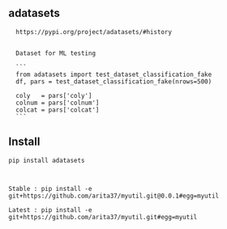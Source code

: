 ## adatasets

      https://pypi.org/project/adatasets/#history


      Dataset for ML testing
            
      ```
      from adatasets import test_dataset_classification_fake 
      df, pars = test_dataset_classification_fake(nrows=500)
    
      coly   = pars['coly']
      colnum = pars['colnum']
      colcat = pars['colcat']      
      ``` 




## Install

    pip install adatasets
    
    

    Stable : pip install -e git+https://github.com/arita37/myutil.git@0.0.1#egg=myutil

    Latest : pip install -e git+https://github.com/arita37/myutil.git#egg=myutil
    
    
    
